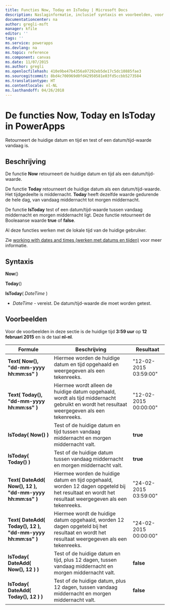 ```yaml
---
title: Functies Now, Today en IsToday | Microsoft Docs
description: Naslaginformatie, inclusief syntaxis en voorbeelden, voor de functies Now, Today en IsToday in PowerApps
documentationcenter: na
author: gregli-msft
manager: kfile
editor: ''
tags: ''
ms.service: powerapps
ms.devlang: na
ms.topic: reference
ms.component: canvas
ms.date: 11/07/2015
ms.author: gregli
ms.openlocfilehash: 410e9be47b4356a97292eb5de17c5dc10885fae3
ms.sourcegitcommit: 8bd4c700969d0fd42950581e03fd5ccbb5273584
ms.translationtype: HT
ms.contentlocale: nl-NL
ms.lasthandoff: 04/26/2018
---
```

# <a name="now-today-and-istoday-functions-in-powerapps"></a>De functies Now, Today en IsToday in PowerApps
Retourneert de huidige datum en tijd en test of een datum/tijd-waarde vandaag is.

## <a name="description"></a>Beschrijving
De functie **Now** retourneert de huidige datum en tijd als een datum/tijd-waarde.

De functie **Today** retourneert de huidige datum als een datum/tijd-waarde. Het tijdgedeelte is middernacht. **Today** heeft dezelfde waarde gedurende de hele dag, van vandaag middernacht tot morgen middernacht.

De functie **IsToday** test of een datum/tijd-waarde tussen vandaag middernacht en morgen middernacht ligt. Deze functie retourneert de Booleaanse waarde **true** of **false**.

Al deze functies werken met de lokale tijd van de huidige gebruiker.

Zie [working with dates and times (werken met datums en tijden)](../show-text-dates-times.md) voor meer informatie.

## <a name="syntax"></a>Syntaxis
**Now**()

**Today**()

**IsToday**( *DateTime* )

* *DateTime* - vereist.  De datum/tijd-waarde die moet worden getest.

## <a name="examples"></a>Voorbeelden
Voor de voorbeelden in deze sectie is de huidige tijd **3:59 uur** op **12 februari 2015** en is de taal **nl-nl**.

| Formule | Beschrijving | Resultaat |
| --- | --- | --- |
| **Text( Now(), "dd-mm-yyyy hh:mm:ss" )** |Hiermee worden de huidige datum en tijd opgehaald en weergegeven als een tekenreeks. |"12-02-2015 03:59:00" |
| **Text( Today(), "dd-mm-yyyy hh:mm:ss" )** |Hiermee wordt alleen de huidige datum opgehaald, wordt als tijd middernacht gebruikt en wordt het resultaat weergegeven als een tekenreeks. |"12-02-2015 00:00:00" |
| **IsToday( Now() )** |Test of de huidige datum en tijd tussen vandaag middernacht en morgen middernacht valt. |**true** |
| **IsToday( Today() )** |Test of de huidige datum tussen vandaag middernacht en morgen middernacht valt. |**true** |
| **Text( DateAdd( Now(), 12 ), "dd-mm-yyyy hh:mm:ss" )** |Hiermee worden de huidige datum en tijd opgehaald, worden 12 dagen opgeteld bij het resultaat en wordt het resultaat weergegeven als een tekenreeks. |"24-02-2015 03:59:00" |
| **Text( DateAdd( Today(), 12 ), "dd-mm-yyyy hh:mm:ss" )** |Hiermee wordt de huidige datum opgehaald, worden 12 dagen opgeteld bij het resultaat en wordt het resultaat weergegeven als een tekenreeks. |"24-02-2015 00:00:00" |
| **IsToday( DateAdd( Now(), 12 ) )** |Test of de huidige datum en tijd, plus 12 dagen, tussen vandaag middernacht en morgen middernacht valt. |**false** |
| **IsToday( DateAdd( Today(), 12 ) )** |Test of de huidige datum, plus 12 dagen, tussen vandaag middernacht en morgen middernacht valt. |**false** |

